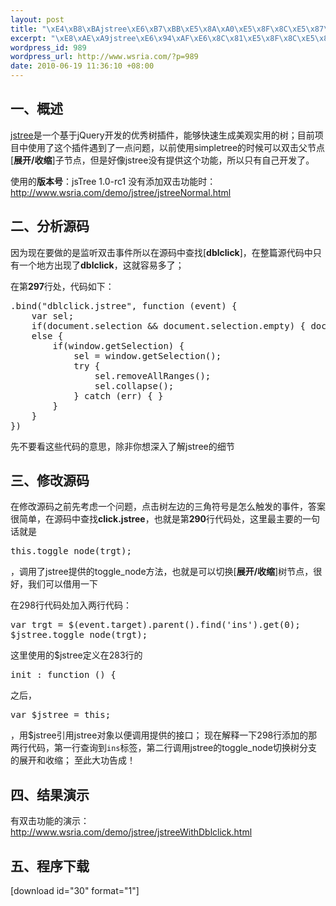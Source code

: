 ```yaml
--- 
layout: post
title: "\xE4\xB8\xBAjstree\xE6\xB7\xBB\xE5\x8A\xA0\xE5\x8F\x8C\xE5\x87\xBB\xE4\xBA\x8B\xE4\xBB\xB6\xE5\x88\x87\xE6\x8D\xA2[\xE5\xB1\x95\xE5\xBC\x80/\xE6\x94\xB6\xE7\xBC\xA9]\xE5\x8A\x9F\xE8\x83\xBD"
excerpt: "\xE8\xAE\xA9jstree\xE6\x94\xAF\xE6\x8C\x81\xE5\x8F\x8C\xE5\x87\xBB[\xE5\xB1\x95\xE5\xBC\x80/\xE6\x94\xB6\xE7\xBC\xA9]\xE5\x8A\x9F\xE8\x83\xBD"
wordpress_id: 989
wordpress_url: http://www.wsria.com/?p=989
date: 2010-06-19 11:36:10 +08:00
---
```

<h2 class="title">一、概述</h2>
<a href="http://www.jstree.com" target="_self">jstree</a>是一个基于jQuery开发的优秀树插件，能够快速生成美观实用的树；目前项目中使用了这个插件遇到了一点问题，以前使用simpletree的时候可以双击父节点[<strong>展开/收缩</strong>]子节点，但是好像jstree没有提供这个功能，所以只有自己开发了。

使用的<strong>版本号</strong>：jsTree 1.0-rc1
没有添加双击功能时：<a href="http://www.wsria.com/demo/jstree/jstreeNormal.html" target="_blank">http://www.wsria.com/demo/jstree/jstreeNormal.html</a>
<h2 class="title">二、分析源码</h2>
<!--more-->
因为现在要做的是监听双击事件所以在源码中查找[<strong>dblclick</strong>]，在整篇源代码中只有一个地方出现了<strong>dblclick</strong>，这就容易多了；

在第<strong>297</strong>行处，代码如下：
<pre lang="javascript">.bind("dblclick.jstree", function (event) {
	var sel;
	if(document.selection &amp;&amp; document.selection.empty) { document.selection.empty(); }
	else {
		if(window.getSelection) {
			sel = window.getSelection();
			try {
				sel.removeAllRanges();
				sel.collapse();
			} catch (err) { }
		}
	}
})
</pre>
先不要看这些代码的意思，除非你想深入了解jstree的细节
<h2 class="title">三、修改源码</h2>
在修改源码之前先考虑一个问题，点击树左边的三角符号是怎么触发的事件，答案很简单，在源码中查找<strong>click.jstree</strong>，也就是第<strong>290</strong>行代码处，这里最主要的一句话就是
<pre lang="javascript">this.toggle_node(trgt);</pre>
，调用了jstree提供的toggle_node方法，也就是可以切换[<strong>展开/收缩</strong>]树节点，很好，我们可以借用一下

在298行代码处加入两行代码：
<pre lang="javascript">var trgt = $(event.target).parent().find('ins').get(0);
$jstree.toggle_node(trgt);
</pre>
这里使用的$jstree定义在283行的
<pre lang="javascript">init	: function () {</pre>
之后，
<pre lang="javascript">var $jstree = this;</pre>
，用$jstree引用jstree对象以便调用提供的接口；
现在解释一下298行添加的那两行代码，第一行查询到<code>ins</code>标签，第二行调用jstree的toggle_node切换树分支的展开和收缩；
至此大功告成！
<h2 class="title">四、结果演示</h2>
有双击功能的演示：<a href="http://www.wsria.com/demo/jstree/jstreeWithDblclick.html" target="_blank">http://www.wsria.com/demo/jstree/jstreeWithDblclick.html</a>
<h2 class="title">五、程序下载</h2>
[download id="30" format="1"]
